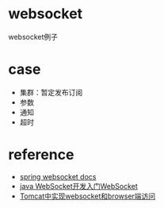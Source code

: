 # websocket
websocket例子


# case
* 集群：暂定发布订阅
* 参数
* 通知
* 超时

# reference
* [spring websocket docs](https://docs.spring.io/spring/docs/current/spring-framework-reference/web.html#websocket)
* [java WebSocket开发入门WebSocket](https://www.jianshu.com/p/d79bf8174196)
* [Tomcat中实现websocket和browser端访问](https://blog.csdn.net/whereismatrix/article/details/53099650)